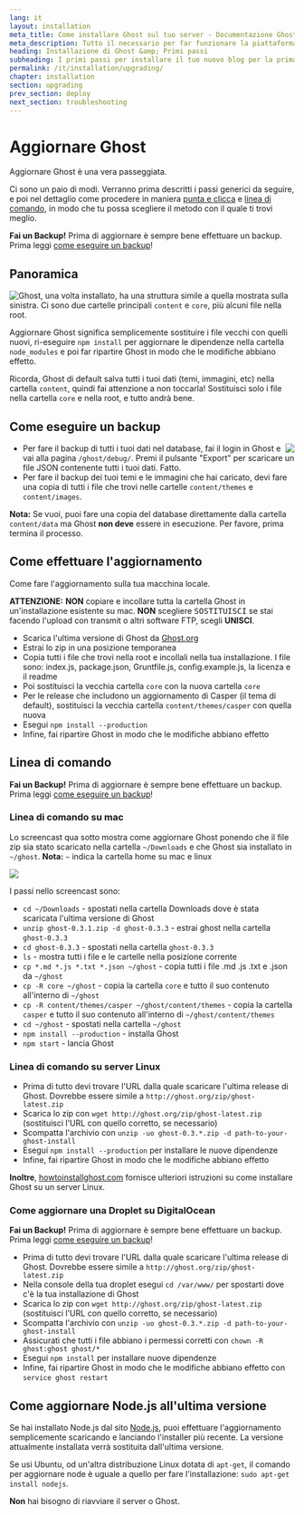 ```yaml
---
lang: it
layout: installation
meta_title: Come installare Ghost sul tuo server - Documentazione Ghost
meta_description: Tutto il necessario per far funzionare la piattaforma di blogging Ghost in locale e in remoto.
heading: Installazione di Ghost &amp; Primi passi
subheading: I primi passi per installare il tuo nuovo blog per la prima volta.
permalink: /it/installation/upgrading/
chapter: installation
section: upgrading
prev_section: deploy
next_section: troubleshooting
---
```


# Aggiornare Ghost <a id="upgrade"></a>

Aggiornare Ghost è una vera passeggiata.

Ci sono un paio di modi. Verranno prima descritti i passi generici da seguire, e poi nel dettaglio come procedere in maniera [punta e clicca](#how-to) e [linea di comando](#cli), in modo che tu possa scegliere il metodo con il quale ti trovi meglio.

<p class="note"><strong>Fai un Backup!</strong> Prima di aggiornare è sempre bene effettuare un backup. Prima leggi <a href="#backing-up">come eseguire un backup</a>!</p>

## Panoramica

<img src="https://s3-eu-west-1.amazonaws.com/ghost-website-cdn/folder-structure.png" style="float:left" />

Ghost, una volta installato, ha una struttura simile a quella mostrata sulla sinistra. Ci sono due cartelle principali <code class="path">content</code> e <code class="path">core</code>, più alcuni file nella root.

Aggiornare Ghost significa semplicemente sostituire i file vecchi con quelli nuovi, ri-eseguire `npm install` per aggiornare le dipendenze nella cartella <code class="path">node_modules</code> e poi far ripartire Ghost in modo che le modifiche abbiano effetto.

Ricorda, Ghost di default salva tutti i tuoi dati (temi, immagini, etc) nella cartella <code class="path">content</code>, quindi fai attenzione a non toccarla! Sostituisci solo i file nella cartella <code class="path">core</code> e nella root, e tutto andrà bene.

## Come eseguire un backup <a id="backing-up"></a>

<img src="https://s3-eu-west-1.amazonaws.com/ghost-website-cdn/export.png" style="float:right" />

*   Per fare il backup di tutti i tuoi dati nel database, fai il login in Ghost e vai alla pagina <code class="path">/ghost/debug/</code>. Premi il pulsante "Export" per scaricare un file JSON contenente tutti i tuoi dati. Fatto.
*   Per fare il backup dei tuoi temi e le immagini che hai caricato, devi fare una copia di tutti i file che trovi nelle cartelle <code class="path">content/themes</code> e <code class="path">content/images</code>.

<p class="note"><strong>Nota:</strong> Se vuoi, puoi fare una copia del database direttamente dalla cartella <code class="path">content/data</code> ma Ghost <strong>non deve</strong> essere in esecuzione. Per favore, prima termina il processo.</p>


## Come effettuare l'aggiornamento <a id="how-to"></a>

Come fare l'aggiornamento sulla tua macchina locale.

<p class="warn"><strong>ATTENZIONE:</strong> <strong>NON</strong> copiare e incollare tutta la cartella Ghost in un'installazione esistente su mac. <strong>NON</strong> scegliere <kbd>SOSTITUISCI</kbd> se stai facendo l'upload con transmit o altri software FTP, scegli <strong>UNISCI</strong>.</p>

*   Scarica l'ultima versione di Ghost da [Ghost.org](http://ghost.org/download/)
*   Estrai lo zip in una posizione temporanea
*   Copia tutti i file che trovi nella root e incollali nella tua installazione. I file sono: index.js, package.json, Gruntfile.js, config.example.js, la licenza e il readme
*   Poi sostituisci la vecchia cartella <code class="path">core</code> con la nuova cartella `core`
*   Per le release che includono un aggiornamento di Casper (il tema di default), sostituisci la vecchia cartella <code class="path">content/themes/casper</code> con quella nuova
*   Esegui `npm install --production`
*   Infine, fai ripartire Ghost in modo che le modifiche abbiano effetto

## Linea di comando <a id="cli"></a>

<p class="note"><strong>Fai un Backup!</strong> Prima di aggiornare è sempre bene effettuare un backup. Prima leggi <a href="#backing-up">come eseguire un backup</a>!</p>

### Linea di comando su mac <a id="cli-mac"></a>

Lo screencast qua sotto mostra come aggiornare Ghost ponendo che il file zip sia stato scaricato nella cartella <code class="path">~/Downloads</code> e che Ghost sia installato in <code class="path">~/ghost</code>. <span class="note">**Nota:** `~` indica la cartella home su mac e linux</span>

![](https://s3-eu-west-1.amazonaws.com/ghost-website-cdn/upgrade-ghost.gif)

I passi nello screencast sono:

*   <code class="path">cd ~/Downloads</code> - spostati nella cartella Downloads dove è stata scaricata l'ultima versione di Ghost
*   `unzip ghost-0.3.1.zip -d ghost-0.3.3` - estrai ghost nella cartella <code class="path">ghost-0.3.3</code>
*   <code class="path">cd ghost-0.3.3</code> - spostati nella cartella <code class="path">ghost-0.3.3</code>
*   `ls` - mostra tutti i file e le cartelle nella posizione corrente
*   `cp *.md *.js *.txt *.json ~/ghost` - copia tutti i file .md .js .txt e .json da <code class="path">~/ghost</code>
*   `cp -R core ~/ghost` - copia la cartella <code class="path">core</code> e tutto il suo contenuto all'interno di <code class="path">~/ghost</code>
*   `cp -R content/themes/casper ~/ghost/content/themes` - copia la cartella <code class="path">casper</code> e tutto il suo contenuto all'interno di <code class="path">~/ghost/content/themes</code>
*   `cd ~/ghost` - spostati nella cartella <code class="path">~/ghost</code>
*   `npm install --production` - installa Ghost
*   `npm start` - lancia Ghost

### Linea di comando su server Linux <a id="cli-server"></a>

*   Prima di tutto devi trovare l'URL dalla quale scaricare l'ultima release di Ghost. Dovrebbe essere simile a `http://ghost.org/zip/ghost-latest.zip`
*   Scarica lo zip con `wget http://ghost.org/zip/ghost-latest.zip` (sostituisci l'URL con quello corretto, se necessario)
*   Scompatta l'archivio con `unzip -uo ghost-0.3.*.zip -d path-to-your-ghost-install`
*   Esegui `npm install --production` per installare le nuove dipendenze
*   Infine, fai ripartire Ghost in modo che le modifiche abbiano effetto

**Inoltre**, [howtoinstallghost.com](http://www.howtoinstallghost.com/how-to-update-ghost/) fornisce ulteriori istruzioni su come installare Ghost su un server Linux.

### Come aggiornare una Droplet su DigitalOcean <a id="digitalocean"></a>

<p class="note"><strong>Fai un Backup!</strong> Prima di aggiornare è sempre bene effettuare un backup. Prima leggi <a href="#backing-up">come eseguire un backup</a>!</p>

*   Prima di tutto devi trovare l'URL dalla quale scaricare l'ultima release di Ghost. Dovrebbe essere simile a `http://ghost.org/zip/ghost-latest.zip`
*   Nella console della tua droplet esegui `cd /var/www/` per spostarti dove c'è la tua installazione di Ghost
*   Scarica lo zip con `wget http://ghost.org/zip/ghost-latest.zip` (sostituisci l'URL con quello corretto, se necessario)
*   Scompatta l'archivio con `unzip -uo ghost-0.3.*.zip -d path-to-your-ghost-install`
*   Assicurati che tutti i file abbiano i permessi corretti con `chown -R ghost:ghost ghost/*`
*   Esegui `npm install` per installare nuove dipendenze
*   Infine, fai ripartire Ghost in modo che le modifiche abbiano effetto con `service ghost restart`

## Come aggiornare Node.js all'ultima versione <a id="upgrading-node"></a>

Se hai installato Node.js dal sito [Node.js](nodejs.org), puoi effettuare l'aggiornamento semplicemente scaricando e lanciando l'installer più recente. La versione attualmente installata verrà sostituita dall'ultima versione.

Se usi Ubuntu, od un'altra distribuzione Linux dotata di `apt-get`, il comando per aggiornare node è uguale a quello per fare l'installazione: `sudo apt-get install nodejs`.

**Non** hai bisogno di riavviare il server o Ghost.
